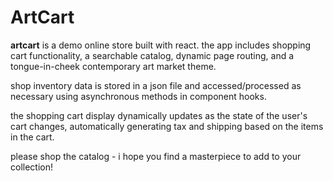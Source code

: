 # ArtCart

**artcart** is a demo online store built with react. the app includes shopping cart functionality, 
a searchable catalog, dynamic page routing, and a tongue-in-cheek contemporary art market theme.

shop inventory data is stored in a json file and accessed/processed as necessary using asynchronous 
methods in component hooks.

the shopping cart display dynamically updates as the state of the user's cart changes, 
automatically generating tax and shipping based on the items in the cart.

please shop the catalog - i hope you find a masterpiece to add to your collection!